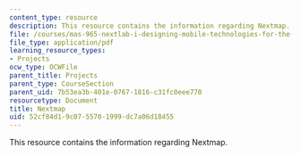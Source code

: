```yaml
---
content_type: resource
description: This resource contains the information regarding Nextmap.
file: /courses/mas-965-nextlab-i-designing-mobile-technologies-for-the-next-billion-users-fall-2008/52cf84d19c0755701999dc7a06d18455_MITMAS_965F08_nextmap_final.pdf
file_type: application/pdf
learning_resource_types:
- Projects
ocw_type: OCWFile
parent_title: Projects
parent_type: CourseSection
parent_uid: 7b53ea3b-401e-0767-1816-c31fc0eee770
resourcetype: Document
title: Nextmap
uid: 52cf84d1-9c07-5570-1999-dc7a06d18455
---
```

This resource contains the information regarding Nextmap.

